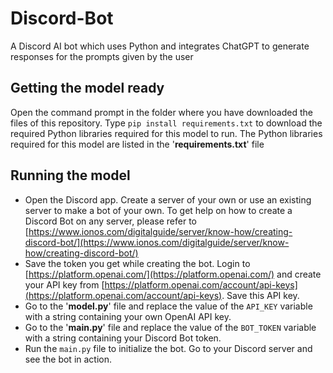 # Discord-Bot
A Discord AI bot which uses Python and integrates ChatGPT to generate responses for the prompts given by the user


## Getting the model ready

Open the command prompt in the folder where you have downloaded the files of this repository. Type `pip install requirements.txt` to download the required Python libraries required for this model to run. The Python libraries required for this model are listed in the '**requirements.txt**' file

## Running the model

+ Open the Discord app. Create a server of your own or use an existing server to make a bot of your own. To get help on how to create a Discord Bot on any server, please refer to [https://www.ionos.com/digitalguide/server/know-how/creating-discord-bot/](https://www.ionos.com/digitalguide/server/know-how/creating-discord-bot/)
+ Save the token you get while creating the bot. Login to [https://platform.openai.com/](https://platform.openai.com/) and create your API key from [https://platform.openai.com/account/api-keys](https://platform.openai.com/account/api-keys). Save this API key.
+ Go to the '**model.py**' file and replace the value of the `API_KEY` variable with a string containing your own OpenAI API key.
+ Go to the '**main.py**' file and replace the value of the `BOT_TOKEN` variable with a string containing your Discord Bot token.
+ Run the `main.py` file to initialize the bot. Go to your Discord server and see the bot in action.
